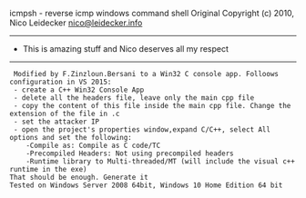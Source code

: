  icmpsh - reverse icmp windows command shell
 Original Copyright (c) 2010, Nico Leidecker <nico@leidecker.info>

**********************************************************
*   This is amazing stuff and Nico deserves all my respect
**********************************************************

     Modified by F.Zinzloun.Bersani to a Win32 C console app. Folloows configuration in VS 2015:
	 - create a C++ Win32 Console App
	 - delete all the headers file, leave only the main cpp file
	 - copy the content of this file inside the main cpp file. Change the extension of the file in .c
	 - set the attacker IP 
	 - open the project's properties window,expand C/C++, select All options and set the following:
		-Compile as: Compile as C code/TC
		-Precompiled Headers: Not using precompiled headers
		-Runtime library to Multi-threaded/MT (will include the visual c++ runtime in the exe)
	That should be enough. Generate it
	Tested on Windows Server 2008 64bit, Windows 10 Home Edition 64 bit
